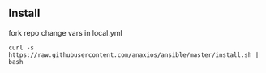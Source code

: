 ## Install
fork repo change vars in local.yml

```
curl -s https://raw.githubusercontent.com/anaxios/ansible/master/install.sh | bash 
```